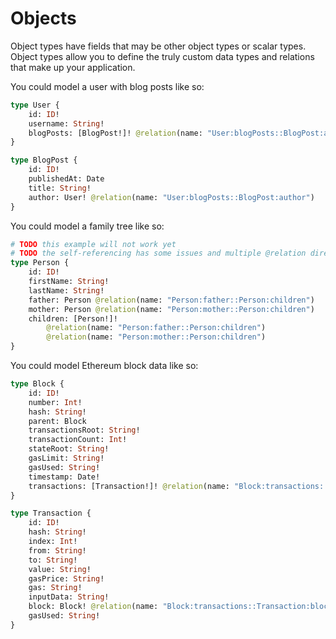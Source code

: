 # Objects

Object types have fields that may be other object types or scalar types. Object types allow you to define the truly custom data types and relations that make up your application.

You could model a user with blog posts like so:

```graphql
type User {
    id: ID!
    username: String!
    blogPosts: [BlogPost!]! @relation(name: "User:blogPosts::BlogPost:author")
}

type BlogPost {
    id: ID!
    publishedAt: Date
    title: String!
    author: User! @relation(name: "User:blogPosts::BlogPost:author")
}
```

You could model a family tree like so:

```graphql
# TODO this example will not work yet
# TODO the self-referencing has some issues and multiple @relation directives per field is not yet supported
type Person {
    id: ID!
    firstName: String!
    lastName: String!
    father: Person @relation(name: "Person:father::Person:children")
    mother: Person @relation(name: "Person:mother::Person:children")
    children: [Person!]!
        @relation(name: "Person:father::Person:children")
        @relation(name: "Person:mother::Person:children")
}
```

You could model Ethereum block data like so:

```graphql
type Block {
    id: ID!
    number: Int!
    hash: String!
    parent: Block
    transactionsRoot: String!
    transactionCount: Int!
    stateRoot: String!
    gasLimit: String!
    gasUsed: String!
    timestamp: Date!
    transactions: [Transaction!]! @relation(name: "Block:transactions::Transaction:block")
}

type Transaction {
    id: ID!
    hash: String!
    index: Int!
    from: String!
    to: String!
    value: String!
    gasPrice: String!
    gas: String!
    inputData: String!
    block: Block! @relation(name: "Block:transactions::Transaction:block")
    gasUsed: String!
}
```